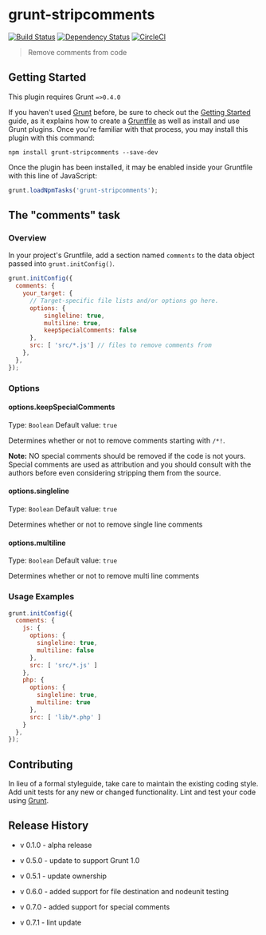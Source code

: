 # grunt-stripcomments

[![Build Status](https://travis-ci.org/jnthnjns/grunt-stripcomments.svg?branch=master)](https://travis-ci.org/jnthnjns/grunt-stripcomments)
[![Dependency Status](https://gemnasium.com/badges/github.com/jnthnjns/grunt-stripcomments.svg)](https://gemnasium.com/github.com/jnthnjns/grunt-stripcomments)
[![CircleCI](https://circleci.com/gh/jnthnjns/grunt-stripcomments.svg?style=svg)](https://circleci.com/gh/jnthnjns/grunt-stripcomments)

> Remove comments from code

## Getting Started
This plugin requires Grunt `=>0.4.0`

If you haven't used [Grunt](http://gruntjs.com/) before, be sure to check out the [Getting Started](http://gruntjs.com/getting-started) guide, as it explains how to create a [Gruntfile](http://gruntjs.com/sample-gruntfile) as well as install and use Grunt plugins. Once you're familiar with that process, you may install this plugin with this command:

```shell
npm install grunt-stripcomments --save-dev
```

Once the plugin has been installed, it may be enabled inside your Gruntfile with this line of JavaScript:

```js
grunt.loadNpmTasks('grunt-stripcomments');
```

## The "comments" task

### Overview
In your project's Gruntfile, add a section named `comments` to the data object passed into `grunt.initConfig()`.

```js
grunt.initConfig({
  comments: {
    your_target: {
      // Target-specific file lists and/or options go here.
      options: {
          singleline: true,
          multiline: true,
          keepSpecialComments: false
      },
      src: [ 'src/*.js'] // files to remove comments from
    },
  },
});
```

### Options

#### options.keepSpecialComments
Type: `Boolean`
Default value: `true`

Determines whether or not to remove comments starting with `/*!`.

**Note:** NO special comments should be removed if the code is not yours. Special comments are used as attribution and you should consult with the authors before even considering stripping them from the source.

#### options.singleline
Type: `Boolean`
Default value: `true`

Determines whether or not to remove single line comments

#### options.multiline
Type: `Boolean`
Default value: `true`

Determines whether or not to remove multi line comments

### Usage Examples

```js
grunt.initConfig({
  comments: {
    js: {
      options: {
        singleline: true,
        multiline: false
      },
      src: [ 'src/*.js' ]
    },
    php: {
      options: {
        singleline: true,
        multiline: true
      },
      src: [ 'lib/*.php' ]
    }
  },
});
```

## Contributing
In lieu of a formal styleguide, take care to maintain the existing coding style. Add unit tests for any new or changed functionality. Lint and test your code using [Grunt](http://gruntjs.com/).

## Release History
- v 0.1.0 - alpha release

- v 0.5.0 - update to support Grunt 1.0

- v 0.5.1 - update ownership

- v 0.6.0 - added support for file destination and nodeunit testing

- v 0.7.0 - added support for special comments

- v 0.7.1 - lint update